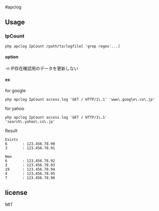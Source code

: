 #apclog

## Usage

### IpCount

```
php apclog IpCount /path/to/logfile[ 'grep regex'...]
```

#### option
-n IP存在確認用のデータを更新しない

#### ex

for google
```
php apclog IpCount access.log 'GET / HTTP/1\.1' 'www\.google\.co\.jp'
```

for yahoo
```
php apclog IpCount access.log 'GET / HTTP/1\.1' 'search\.yahoo\.co\.jp'
```

Result
```
Exists
6       : 123.456.78.90
3       : 123.456.78.91

New
6       : 123.456.78.92
3       : 123.456.78.93
19      : 123.456.78.94
4       : 123.456.78.95
7       : 123.456.78.96
```




## license
MIT

